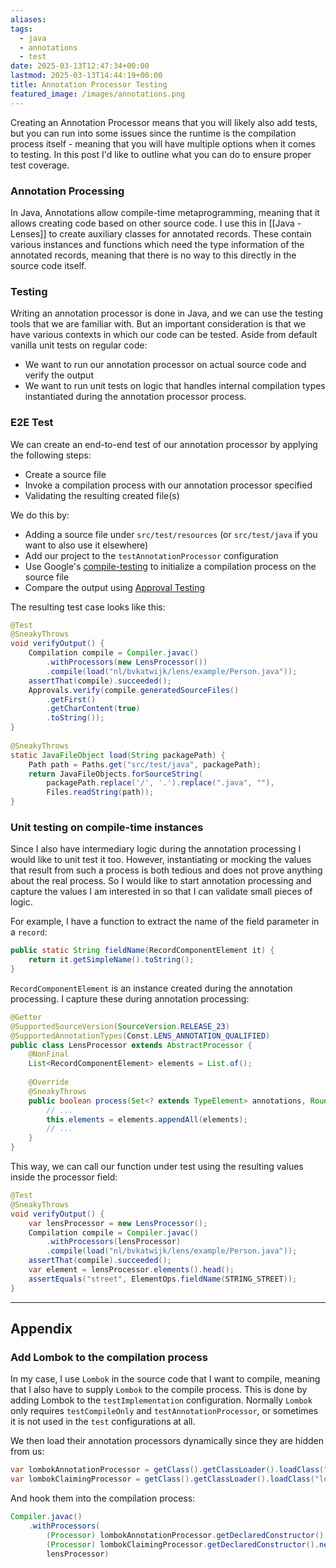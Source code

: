 ```yaml
---
aliases: 
tags:
  - java
  - annotations
  - test
date: 2025-03-13T12:47:34+00:00
lastmod: 2025-03-13T14:44:19+00:00
title: Annotation Processor Testing
featured_image: /images/annotations.png
---
```

Creating an Annotation Processor means that you will likely also add tests, but you can run into some issues since the runtime is the compilation process itself - meaning that you will have multiple options when it comes to testing. In this post I'd like to outline what you can do to ensure proper test coverage.

### Annotation Processing
In Java, Annotations allow compile-time metaprogramming, meaning that it allows creating code based on other source code. I use this in [[Java - Lenses]] to create auxiliary classes for annotated records. These contain various instances and functions which need the type information of the annotated records, meaning that there is no way to this directly in the source code itself.

### Testing
Writing an annotation processor is done in Java, and we can use the testing tools that we are familiar with. But an important consideration is that we have various contexts in which our code can be tested. Aside from default vanilla unit tests on regular code:

- We want to run our annotation processor on actual source code and verify the output
- We want to run unit tests on logic that handles internal compilation types instantiated during the annotation processor process.

### E2E Test

We can create an end-to-end test of our annotation processor by applying the following steps:
- Create a source file
- Invoke a compilation process with our annotation processor specified
- Validating the resulting created file(s)

We do this by:
- Adding a source file under `src/test/resources` (or `src/test/java` if you want to also use it elsewhere)
- Add our project to the `testAnnotationProcessor` configuration
- Use Google's [compile-testing](https://mvnrepository.com/artifact/com.google.testing.compile/compile-testing) to initialize a compilation process on the source file
- Compare the output using [Approval Testing](https://mvnrepository.com/artifact/com.approvaltests/approvaltests)

The resulting test case looks like this:

```java
@Test  
@SneakyThrows  
void verifyOutput() {  
    Compilation compile = Compiler.javac()  
        .withProcessors(new LensProcessor())
        .compile(load("nl/bvkatwijk/lens/example/Person.java"));  
    assertThat(compile).succeeded();  
    Approvals.verify(compile.generatedSourceFiles()  
        .getFirst()  
        .getCharContent(true)  
        .toString());  
}  
  
@SneakyThrows  
static JavaFileObject load(String packagePath) {  
    Path path = Paths.get("src/test/java", packagePath);  
    return JavaFileObjects.forSourceString(  
        packagePath.replace('/', '.').replace(".java", ""),  
        Files.readString(path));  
}
```

### Unit testing on compile-time instances

Since I also have intermediary logic during the annotation processing I would like to unit test it too. However, instantiating or mocking the values that result from such a process is both tedious and does not prove anything about the real process. So I would like to start annotation processing and capture the values I am interested in so that I can validate small pieces of logic.

For example, I have a function to extract the name of the field parameter in a `record`:
```java
public static String fieldName(RecordComponentElement it) {  
    return it.getSimpleName().toString();  
}
```

`RecordComponentElement` is an instance created during the annotation processing. I capture these during annotation processing:

```java
@Getter  
@SupportedSourceVersion(SourceVersion.RELEASE_23)  
@SupportedAnnotationTypes(Const.LENS_ANNOTATION_QUALIFIED)  
public class LensProcessor extends AbstractProcessor {  
    @NonFinal  
    List<RecordComponentElement> elements = List.of();
  
	@Override  
	@SneakyThrows  
	public boolean process(Set<? extends TypeElement> annotations, RoundEnvironment roundEnv) {
		// ...
		this.elements = elements.appendAll(elements);
		// ...
	}
}
```

This way, we can call our function under test using the resulting values inside the processor field:
```java
@Test  
@SneakyThrows  
void verifyOutput() {  
	var lensProcessor = new LensProcessor();
    Compilation compile = Compiler.javac()  
        .withProcessors(lensProcessor)
        .compile(load("nl/bvkatwijk/lens/example/Person.java"));  
    assertThat(compile).succeeded();  
    var element = lensProcessor.elements().head();
    assertEquals("street", ElementOps.fieldName(STRING_STREET));  
}  
```

---

## Appendix

### Add Lombok to the compilation process

In my case, I use `Lombok` in the source code that I want to compile, meaning that I also have to supply `Lombok` to the compile process. This is done by adding Lombok to the `testImplementation` configuration. Normally `Lombok` only requires `testCompileOnly`
 and `testAnnotationProcessor`, or sometimes it is not used in the `test` configurations at all.

We then load their annotation processors dynamically since they are hidden from us:

```java
var lombokAnnotationProcessor = getClass().getClassLoader().loadClass("lombok.launch.AnnotationProcessorHider$AnnotationProcessor");  
var lombokClaimingProcessor = getClass().getClassLoader().loadClass("lombok.launch.AnnotationProcessorHider$ClaimingProcessor");
```

And hook them into the compilation process:

```java
Compiler.javac()  
    .withProcessors(  
        (Processor) lombokAnnotationProcessor.getDeclaredConstructor().newInstance(),  
        (Processor) lombokClaimingProcessor.getDeclaredConstructor().newInstance(),  
        lensProcessor)
```